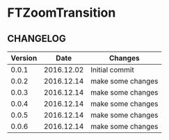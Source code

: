 # FTZoomTransition

## CHANGELOG


| Version | Date | Changes  |
| --- | --- | --- |
| 0.0.1 | 2016.12.02 | Initial commit |
| 0.0.2 | 2016.12.14 | make some changes |
| 0.0.3 | 2016.12.14 | make some changes |
| 0.0.4 | 2016.12.14 | make some changes |
| 0.0.5 | 2016.12.14 | make some changes |
| 0.0.6 | 2016.12.14 | make some changes |



